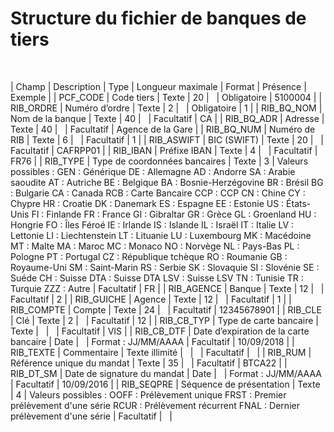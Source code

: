 # Structure du fichier de banques de tiers

 












| Champ | Description | Type | Longueur
maximale | Format | Présence | Exemple |
| PCF\_CODE | Code tiers | Texte | 20 |   | Obligatoire | 5100004 |
| RIB\_ORDRE | Numéro d’ordre | Texte | 2 |   | Obligatoire | 1 |
| RIB\_BQ\_NOM | Nom de la banque | Texte | 40 |   | Facultatif | CA |
| RIB\_BQ\_ADR | Adresse | Texte | 40 |   | Facultatif | Agence de la Gare |
| RIB\_BQ\_NUM | Numéro de RIB | Texte | 6 |   | Facultatif | 1 |
| RIB\_ASWIFT | BIC (SWIFT) | Texte | 20 |   | Facultatif | CAFRPP01 |
| RIB\_IBAN | Préfixe IBAN | Texte | 4 |   | Facultatif | FR76 |
| RIB\_TYPE | Type de coordonnées bancaires | Texte | 3 | Valeurs possibles :
GEN : Générique
DE : Allemagne
AD : Andorre
SA : Arabie saoudite
AT : Autriche
BE : Belgique
BA : Bosnie-Herzégovine
BR : Brésil
BG : Bulgarie
CA : Canada
RCB : Carte Bancaire
CCP : CCP
CN : Chine
CY : Chypre
HR : Croatie
DK : Danemark
ES : Espagne
EE : Estonie
US : États-Unis
FI : Finlande
FR : France
GI : Gibraltar
GR : Grèce
GL : Groenland
HU : Hongrie
FO : Îles Féroé
IE : Irlande
IS : Islande
IL : Israël
IT : Italie
LV : Lettonie
LI : Liechtenstein
LT : Lituanie
LU : Luxembourg
MK : Macédoine
MT : Malte
MA : Maroc
MC : Monaco
NO : Norvège
NL : Pays-Bas
PL : Pologne
PT : Portugal
CZ : République tchèque
RO : Roumanie
GB : Royaume-Uni
SM : Saint-Marin
RS : Serbie
SK : Slovaquie
SI : Slovénie
SE : Suéde
CH : Suisse
DTA : Suisse DTA
LSV : Suisse LSV
TN : Tunisie
TR : Turquie
ZZZ : Autre | Facultatif | FR |
| RIB\_AGENCE | Banque | Texte | 12 |   | Facultatif | 2 |
| RIB\_GUICHE | Agence | Texte | 12 |   | Facultatif | 1 |
| RIB\_COMPTE | Compte | Texte | 24 |   | Facultatif | 12345678901 |
| RIB\_CLE | Clé | Texte | 2 |   | Facultatif | 12 |
| RIB\_CB\_TYP | Type de carte bancaire | Texte |   |   | Facultatif | VIS |
| RIB\_CB\_DTF | Date d’expiration de la carte bancaire | Date |   | Format : JJ/MM/AAAA | Facultatif | 10/09/2018 |
| RIB\_TEXTE | Commentaire | Texte illimité |   |   | Facultatif |   |
| RIB\_RUM | Référence unique du mandat | Texte | 35 |   | Facultatif | BTCA22 |
| RIB\_DT\_SM | Date de signature du mandat | Date |   | Format : JJ/MM/AAAA | Facultatif | 10/09/2016 |
| RIB\_SEQPRE | Séquence de présentation | Texte | 4 | Valeurs possibles :
OOFF : Prélèvement unique
FRST : Premier prélèvement d'une série
RCUR : Prélèvement récurrent
FNAL : Dernier prélèvement d'une série | Facultatif |   |


